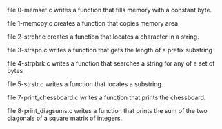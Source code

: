 file 0-memset.c writes a function that fills memory with a constant byte.

file 1-memcpy.c creates a function that copies memory area.

file 2-strchr.c creates a function that locates a character in a string.

file 3-strspn.c writes a function that gets the length of a prefix substring

file 4-strpbrk.c writes a function that searches a string for any of a set of bytes

file 5-strstr.c writes a function that locates a substring.

file 7-print_chessboard.c writes a function that prints the chessboard.

file 8-print_diagsums.c writes a function that prints the sum of the two diagonals of a square matrix of integers.
